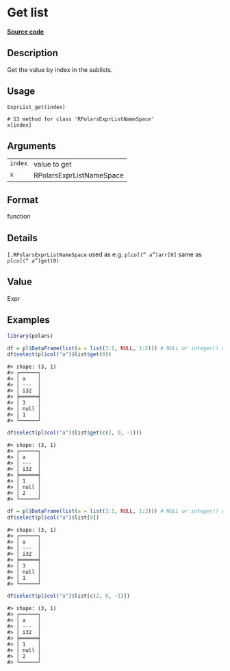 
# Get list

[**Source code**](https://github.com/pola-rs/r-polars/tree/0580dbe189881934960c63979bf59fc3448a21dc/R/expr__list.R#L149)

## Description

Get the value by index in the sublists.

## Usage

<pre><code class='language-R'>ExprList_get(index)

# S3 method for class 'RPolarsExprListNameSpace'
x[index]
</code></pre>

## Arguments

<table>
<tr>
<td style="white-space: nowrap; font-family: monospace; vertical-align: top">
<code id="ExprList_get_:_index">index</code>
</td>
<td>
value to get
</td>
</tr>
<tr>
<td style="white-space: nowrap; font-family: monospace; vertical-align: top">
<code id="ExprList_get_:_x">x</code>
</td>
<td>
RPolarsExprListNameSpace
</td>
</tr>
</table>

## Format

function

## Details

<code style="white-space: pre;">\[.RPolarsExprListNameSpace</code> used
as e.g. <code>pl$col(“a”)$arr\[0\]</code> same as
<code>pl$col(“a”)$get(0)</code>

## Value

Expr

## Examples

``` r
library(polars)

df = pl$DataFrame(list(a = list(3:1, NULL, 1:2))) # NULL or integer() or list()
df$select(pl$col("a")$list$get(0))
```

    #> shape: (3, 1)
    #> ┌──────┐
    #> │ a    │
    #> │ ---  │
    #> │ i32  │
    #> ╞══════╡
    #> │ 3    │
    #> │ null │
    #> │ 1    │
    #> └──────┘

``` r
df$select(pl$col("a")$list$get(c(2, 0, -1)))
```

    #> shape: (3, 1)
    #> ┌──────┐
    #> │ a    │
    #> │ ---  │
    #> │ i32  │
    #> ╞══════╡
    #> │ 1    │
    #> │ null │
    #> │ 2    │
    #> └──────┘

``` r
df = pl$DataFrame(list(a = list(3:1, NULL, 1:2))) # NULL or integer() or list()
df$select(pl$col("a")$list[0])
```

    #> shape: (3, 1)
    #> ┌──────┐
    #> │ a    │
    #> │ ---  │
    #> │ i32  │
    #> ╞══════╡
    #> │ 3    │
    #> │ null │
    #> │ 1    │
    #> └──────┘

``` r
df$select(pl$col("a")$list[c(2, 0, -1)])
```

    #> shape: (3, 1)
    #> ┌──────┐
    #> │ a    │
    #> │ ---  │
    #> │ i32  │
    #> ╞══════╡
    #> │ 1    │
    #> │ null │
    #> │ 2    │
    #> └──────┘
